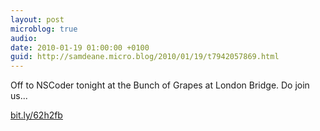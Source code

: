 ```yaml
---
layout: post
microblog: true
audio: 
date: 2010-01-19 01:00:00 +0100
guid: http://samdeane.micro.blog/2010/01/19/t7942057869.html
---
```

Off to NSCoder tonight at the Bunch of Grapes at London Bridge. Do join us... 

[bit.ly/62h2fb](http://bit.ly/62h2fb)
